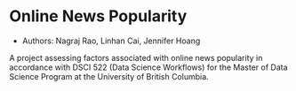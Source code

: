 # Online News Popularity

- Authors: Nagraj Rao, Linhan Cai, Jennifer Hoang

A project assessing factors associated with online news popularity in accordance with DSCI 522 (Data Science Workflows) for the Master of Data Science Program at the University of British Columbia.